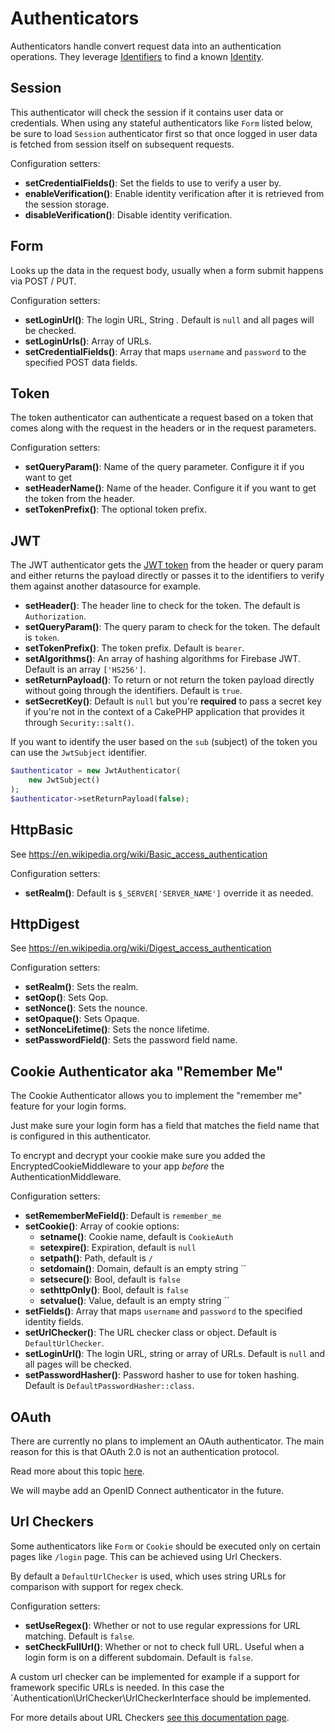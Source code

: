 # Authenticators

Authenticators handle convert request data into an authentication operations.
They leverage [Identifiers](./Identifiers.md) to find a known
[Identity](./Identity-Object.md).

## Session

This authenticator will check the session if it contains user data or
credentials. When using any stateful authenticators like `Form` listed below, be
sure to load `Session` authenticator first so that once logged in user data is
fetched from session itself on subsequent requests.

Configuration setters:

* **setCredentialFields()**: Set the fields to use to verify a user by.
* **enableVerification()**: Enable identity verification after it is retrieved from the session storage.
* **disableVerification()**: Disable identity verification.

## Form

Looks up the data in the request body, usually when a form submit happens via 
POST / PUT.

Configuration setters:

* **setLoginUrl()**: The login URL, String . Default is `null` and all pages will be checked.
* **setLoginUrls()**: Array of URLs.
* **setCredentialFields()**: Array that maps `username` and `password` to the specified POST data fields.

## Token

The token authenticator can authenticate a request based on a token that comes 
along with the request in the headers or in the request parameters.

Configuration setters:

* **setQueryParam()**: Name of the query parameter. Configure it if you want to get 
* **setHeaderName()**: Name of the header. Configure it if you want to get the token from the header.
* **setTokenPrefix()**: The optional token prefix.

## JWT

The JWT authenticator gets the [JWT token](https://jwt.io/) from the header or 
query param and either returns the payload directly or passes it to the 
identifiers to verify them against another datasource for example.

* **setHeader()**: The header line to check for the token. The default is `Authorization`.
* **setQueryParam()**: The query param to check for the token. The default is `token`.
* **setTokenPrefix()**: The token prefix. Default is `bearer`.
* **setAlgorithms()**: An array of hashing algorithms for Firebase JWT. Default is an array `['HS256']`.
* **setReturnPayload()**: To return or not return the token payload directly without going through the identifiers. Default is `true`.
* **setSecretKey()**: Default is `null` but you're **required** to pass a secret key if you're not in the context of a CakePHP application that provides it through `Security::salt()`.

If you want to identify the user based on the `sub` (subject) of the token you 
can use the `JwtSubject` identifier.

```php
$authenticator = new JwtAuthenticator(
    new JwtSubject()
);
$authenticator->setReturnPayload(false);
```

## HttpBasic

See https://en.wikipedia.org/wiki/Basic_access_authentication

Configuration setters:

* **setRealm()**: Default is `$_SERVER['SERVER_NAME']` override it as needed.

## HttpDigest

See https://en.wikipedia.org/wiki/Digest_access_authentication

Configuration setters:

* **setRealm()**: Sets the realm.
* **setQop()**: Sets Qop.
* **setNonce()**: Sets the nounce.
* **setOpaque()**: Sets Opaque.
* **setNonceLifetime()**: Sets the nonce lifetime.
* **setPasswordField()**: Sets the password field name.

## Cookie Authenticator aka "Remember Me"

The Cookie Authenticator allows you to implement the "remember me" feature for your login forms.

Just make sure your login form has a field that matches the field name that is configured in this authenticator.

To encrypt and decrypt your cookie make sure you added the EncryptedCookieMiddleware to your app *before* the AuthenticationMiddleware. 

Configuration setters:

* **setRememberMeField()**: Default is `remember_me`
* **setCookie()**: Array of cookie options:
  * **setname()**: Cookie name, default is `CookieAuth`
  * **setexpire()**: Expiration, default is `null`
  * **setpath()**: Path, default is `/`
  * **setdomain()**: Domain, default is an empty string ``
  * **setsecure()**: Bool, default is `false`
  * **sethttpOnly()**: Bool, default is `false`
  * **setvalue()**: Value, default is an empty string ``
* **setFields()**: Array that maps `username` and `password` to the specified identity fields.
* **setUrlChecker()**: The URL checker class or object. Default is `DefaultUrlChecker`.
* **setLoginUrl()**: The login URL, string or array of URLs. Default is `null` and all pages will be checked.
* **setPasswordHasher()**: Password hasher to use for token hashing. Default is `DefaultPasswordHasher::class`.

## OAuth

There are currently no plans to implement an OAuth authenticator.
The main reason for this is that OAuth 2.0 is not an authentication protocol.

Read more about this topic [here](https://oauth.net/articles/authentication/).

We will maybe add an OpenID Connect authenticator in the future.

## Url Checkers

Some authenticators like `Form` or `Cookie` should be executed only on certain pages like `/login` page. This can be achieved using Url Checkers.

By default a `DefaultUrlChecker` is used, which uses string URLs for comparison with support for regex check.

Configuration setters:

* **setUseRegex()**: Whether or not to use regular expressions for URL matching. Default is `false`.
* **setCheckFullUrl()**: Whether or not to check full URL. Useful when a login form is on a different subdomain. Default is `false`.

A custom url checker can be implemented for example if a support for framework specific URLs is needed. 
In this case the `Authentication\UrlChecker\UrlCheckerInterface should be implemented.

For more details about URL Checkers [see this documentation page](URL-Checkers.md). 
